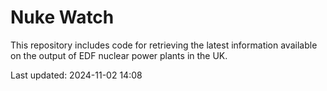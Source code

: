 # Nuke Watch

This repository includes code for retrieving the latest information available on the output of EDF nuclear power plants in the UK.

Last updated: 2024-11-02 14:08